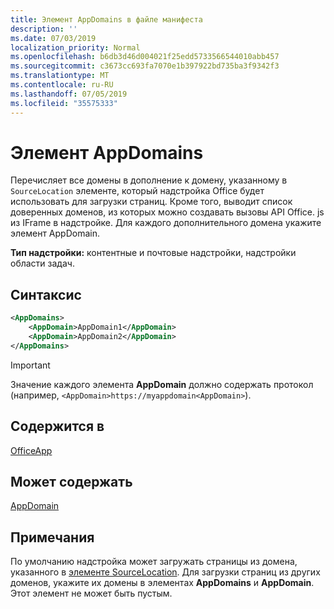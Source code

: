 ```yaml
---
title: Элемент AppDomains в файле манифеста
description: ''
ms.date: 07/03/2019
localization_priority: Normal
ms.openlocfilehash: b6db3d46d004021f25edd5733566544010abb457
ms.sourcegitcommit: c3673cc693fa7070e1b397922bd735ba3f9342f3
ms.translationtype: MT
ms.contentlocale: ru-RU
ms.lasthandoff: 07/05/2019
ms.locfileid: "35575333"
---
```

# <a name="appdomains-element"></a>Элемент AppDomains

Перечисляет все домены в дополнение к домену, указанному в `SourceLocation` элементе, который надстройка Office будет использовать для загрузки страниц. Кроме того, выводит список доверенных доменов, из которых можно создавать вызовы API Office. js из IFrame в надстройке. Для каждого дополнительного домена укажите элемент AppDomain.

 **Тип надстройки:** контентные и почтовые надстройки, надстройки области задач.

## <a name="syntax"></a>Синтаксис

```XML
<AppDomains>
    <AppDomain>AppDomain1</AppDomain>
    <AppDomain>AppDomain2</AppDomain>
</AppDomains>
```

> [!IMPORTANT]
> Значение каждого элемента **AppDomain** должно содержать протокол (например, `<AppDomain>https://myappdomain<AppDomain>`).

## <a name="contained-in"></a>Содержится в

[OfficeApp](officeapp.md)

## <a name="can-contain"></a>Может содержать

[AppDomain](appdomain.md)

## <a name="remarks"></a>Примечания

По умолчанию надстройка может загружать страницы из домена, указанного в [элементе SourceLocation](sourcelocation.md). Для загрузки страниц из других доменов, укажите их домены в элементах **AppDomains** и **AppDomain**. Этот элемент не может быть пустым.
